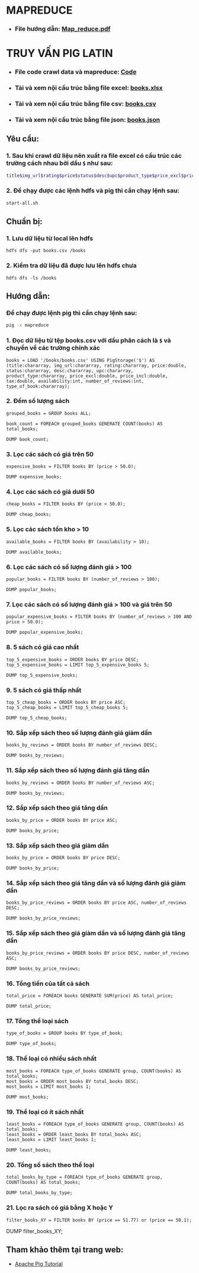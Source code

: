 # MAPREDUCE

- ### File hướng dẫn: [Map_reduce.pdf](./Map_Reduce.pdf)

# TRUY VẤN PIG LATIN

- ### File code crawl data và mapreduce: [Code](Code/)
- ### Tải và xem nội cấu trúc bằng file excel: [books.xlsx](Data/books.xlsx)
- ### Tải và xem nội cấu trúc bằng file csv: [books.csv](Data/books.csv)
- ### Tải và xem nội cấu trúc bằng file json: [books.json](Data/books.json)

## Yêu cầu:

### 1. Sau khi crawl dữ liệu nên xuất ra file excel có cấu trúc các trường cách nhau bởi dấu `$` như sau:

```bash
title$img_url$rating$price$status$desc$upc$product_type$price_excl$price_incl$tax$availability$number_of_reviews$type_of_book
```

### 2. Để chạy được các lệnh hdfs và pig thì cần chạy lệnh sau:

```bash
start-all.sh
```

## Chuẩn bị:

### 1. Lưu dữ liệu từ local lên hdfs

```
hdfs dfs -put books.csv /books
```

### 2. Kiểm tra dữ liệu đã được lưu lên hdfs chưa

```
hdfs dfs -ls /books
```

## Hướng dẫn:

### Để chạy được lệnh pig thì cần chạy lệnh sau:

```bash
pig -x mapreduce
```

### 1. Đọc dữ liệu từ tệp books.csv với dấu phân cách là `$` và chuyển về các trường chính xác

```
books = LOAD '/books/books.csv' USING PigStorage('$') AS (title:chararray, img_url:chararray, rating:chararray, price:double, status:chararray, desc:chararray, upc:chararray, product_type:chararray, price_excl:double, price_incl:double, tax:double, availability:int, number_of_reviews:int, type_of_book:chararray);
```

### 2. Đếm số lượng sách

```
grouped_books = GROUP books ALL;
```
```
book_count = FOREACH grouped_books GENERATE COUNT(books) AS total_books;
```

```
DUMP book_count;
```

### 3. Lọc các sách có giá trên 50

```
expensive_books = FILTER books BY (price > 50.0);
```

```
DUMP expensive_books;
```

### 4. Lọc các sách có giá dưới 50

```
cheap_books = FILTER books BY (price < 50.0);
```

```
DUMP cheap_books;
```

### 5. Lọc các sách tồn kho > 10

```
available_books = FILTER books BY (availability > 10);
```

```
DUMP available_books;
```

### 6. Lọc các sách có số lượng đánh giá > 100

```
popular_books = FILTER books BY (number_of_reviews > 100);
```

```
DUMP popular_books;
```

### 7. Lọc các sách có số lượng đánh giá > 100 và giá trên 50

```
popular_expensive_books = FILTER books BY (number_of_reviews > 100 AND price > 50.0);
```

```
DUMP popular_expensive_books;
```

### 8. 5 sách có giá cao nhất

```
top_5_expensive_books = ORDER books BY price DESC;
top_5_expensive_books = LIMIT top_5_expensive_books 5;
```

```
DUMP top_5_expensive_books;
```

### 9. 5 sách có giá thấp nhất

```
top_5_cheap_books = ORDER books BY price ASC;
top_5_cheap_books = LIMIT top_5_cheap_books 5;
```

```
DUMP top_5_cheap_books;
```

### 10. Sắp xếp sách theo số lượng đánh giá giảm dần

```
books_by_reviews = ORDER books BY number_of_reviews DESC;
```

```
DUMP books_by_reviews;
```

### 11. Sắp xếp sách theo số lượng đánh giá tăng dần

```
books_by_reviews = ORDER books BY number_of_reviews ASC;
```

```
DUMP books_by_reviews;
```

### 12. Sắp xếp sách theo giá tăng dần

```
books_by_price = ORDER books BY price ASC;
```

```
DUMP books_by_price;
```

### 13. Sắp xếp sách theo giá giảm dần

```
books_by_price = ORDER books BY price DESC;
```

```
DUMP books_by_price;
```

### 14. Sắp xếp sách theo giá tăng dần và số lượng đánh giá giảm dần

```
books_by_price_reviews = ORDER books BY price ASC, number_of_reviews DESC;
```

```
DUMP books_by_price_reviews;
```

### 15. Sắp xếp sách theo giá giảm dần và số lượng đánh giá tăng dần

```
books_by_price_reviews = ORDER books BY price DESC, number_of_reviews ASC;
```

```
DUMP books_by_price_reviews;
```

### 16. Tổng tiền của tất cả sách

```
total_price = FOREACH books GENERATE SUM(price) AS total_price;
```

```
DUMP total_price;
```

### 17. Tổng thể loại sách

```
type_of_books = GROUP books BY type_of_book;
```

```
DUMP type_of_books;
```

### 18. Thể loại có nhiều sách nhất

```
most_books = FOREACH type_of_books GENERATE group, COUNT(books) AS total_books;
most_books = ORDER most_books BY total_books DESC;
most_books = LIMIT most_books 1;
```

```
DUMP most_books;
```

### 19. Thể loại có ít sách nhất

```
least_books = FOREACH type_of_books GENERATE group, COUNT(books) AS total_books;
least_books = ORDER least_books BY total_books ASC;
least_books = LIMIT least_books 1;
```

```
DUMP least_books;
```

### 20. Tổng số sách theo thể loại

```
total_books_by_type = FOREACH type_of_books GENERATE group, COUNT(books) AS total_books;
```

```
DUMP total_books_by_type;
```
### 21. Lọc ra sách có giá bằng X hoặc Y
```
filter_books_XY = FILTER books BY (price == 51.77) or (price == 50.1);
```
DUMP filter_books_XY;


## Tham khảo thêm tại trang web:

- [Apache Pig Tutorial](https://www.tutorialspoint.com/apache_pig/)
